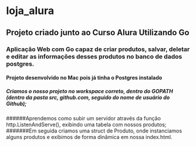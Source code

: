 # loja_alura
## Projeto criado junto ao Curso Alura Utilizando Go
### Aplicação Web com Go capaz de criar produtos, salvar, deletar e editar as informações desses produtos no banco de dados postgres.
#### Projeto desenvolvido no Mac pois já tinha o Postgres instalado
##### Criamos o nosso projeto no workspace correto, dentro do GOPATH (dentro da pasta src, github.com, seguido do nome de usuário do Github);
######Aprendemos como subir um servidor através da função http.ListenAndServe(), exibindo uma tabela com nossos produtos;
#######Em seguida criamos uma struct de Produto, onde instanciamos alguns produtos e exibimos de forma dinâmica em nossa index.html.
